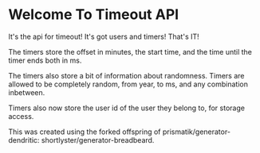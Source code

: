 # Welcome To Timeout API

It's the api for timeout! It's got users and timers! That's IT!

The timers store the offset in minutes, the start time, and the time until the timer ends both in ms.

The timers also store a bit of information about randomness. Timers are allowed to be completely random, from year, to ms, and any combination inbetween.

Timers also now store the user id of the user they belong to, for storage access.

This was created using the forked offspring of prismatik/generator-dendritic: shortlyster/generator-breadbeard.
